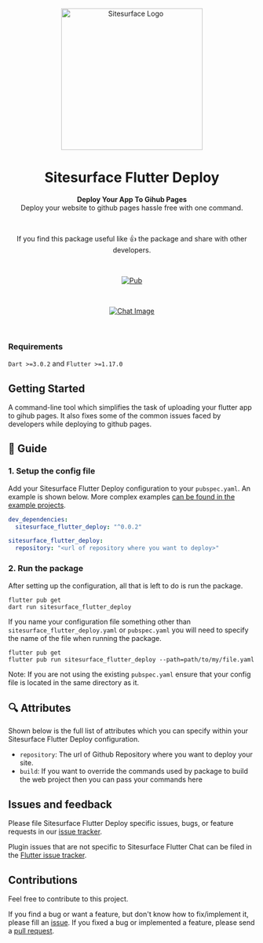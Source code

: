 <br>

<p align="center">
  <a href="https://sitesurface.com">
    <img src="https://res.cloudinary.com/sitesurface/image/upload/v1671124336/purple_black-01_n3em4w.png" width="288px" alt="Sitesurface Logo" />
  </a>
</p>

<h1 align="center">Sitesurface Flutter Deploy</h1>

<p align="center">
  <strong>Deploy Your App To Gihub Pages</strong><br>
Deploy your website to github pages hassle free with one command.
</p>

<br>

<p align="center">
  If you find this package useful like 👍 the package and share with other developers.
</p>

<br>

<p align="center">
  <a href="https://pub.dartlang.org/packages/sitesurface_flutter_deploy">
    <img alt="Pub" src="https://img.shields.io/pub/v/sitesurface_flutter_deploy" />
  </a>
</p>

<br>

<p align="center">
  <a href="https://sitesurface.com">
    <img alt="Chat Image" src="https://res.cloudinary.com/sitesurface/image/upload/v1685796258/Sitesurface/Packages/sitesurface_flutter_deploy/banner_pljllb.jpg" />
  </a>
</p>

<br>

### Requirements

`Dart >=3.0.2` and `Flutter >=1.17.0`

## Getting Started

A command-line tool which simplifies the task of uploading your flutter app to gihub pages. It also fixes some of the common issues faced by developers while deploying to github pages.

## :book: Guide

### 1. Setup the config file

Add your Sitesurface Flutter Deploy configuration to your `pubspec.yaml`. An example is shown below. More complex examples [can be found in the example projects](https://github.com/Sitesurface/sitesurface_flutter_deploy/tree/master/example).

```yaml
dev_dependencies:
  sitesurface_flutter_deploy: "^0.0.2"

sitesurface_flutter_deploy:
  repository: "<url of repository where you want to deploy>"
```

### 2. Run the package

After setting up the configuration, all that is left to do is run the package.

```shell
flutter pub get
dart run sitesurface_flutter_deploy
```

If you name your configuration file something other than `sitesurface_flutter_deploy.yaml` or `pubspec.yaml` you will need to specify
the name of the file when running the package.

```shell
flutter pub get
flutter pub run sitesurface_flutter_deploy --path=path/to/my/file.yaml
```

Note: If you are not using the existing `pubspec.yaml` ensure that your config file is located in the same directory as it.

## :mag: Attributes

Shown below is the full list of attributes which you can specify within your Sitesurface Flutter Deploy configuration.

- `repository`: The url of Github Repository where you want to deploy your site.
- `build`: If you want to override the commands used by package to build the web project then you can pass your commands here

## Issues and feedback

Please file Sitesurface Flutter Deploy specific issues, bugs, or feature requests in our [issue tracker](https://github.com/Sitesurface/sitesurface_flutter_deploy/issues/new).

Plugin issues that are not specific to Sitesurface Flutter Chat can be filed in the [Flutter issue tracker](https://github.com/flutter/flutter/issues/new).

## Contributions

Feel free to contribute to this project.

If you find a bug or want a feature, but don't know how to fix/implement it, please fill an [issue](https://github.com/Sitesurface/sitesurface_flutter_deploy/issues/new).
If you fixed a bug or implemented a feature, please send a [pull request](https://github.com/Sitesurface/sitesurface_flutter_deploy/pulls).
